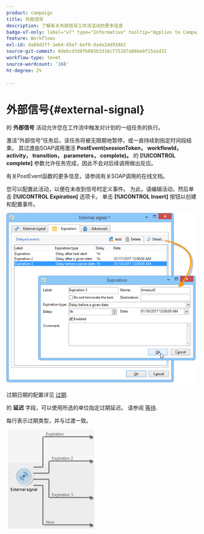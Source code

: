 ```yaml
---
product: campaign
title: 外部信号
description: 了解有关外部信号工作流活动的更多信息
badge-v7-only: label="v7" type="Informative" tooltip="Applies to Campaign Classic v7 only"
feature: Workflows
exl-id: da84d3ff-1e64-45ef-bef0-da4a24d93461
source-git-commit: 8debcd3d8fb883b3316cf75187a86bebf15a1d31
workflow-type: tm+mt
source-wordcount: '168'
ht-degree: 2%

---
```


# 外部信号{#external-signal}



的 **外部信号** 活动允许您在工作流中触发对计划的一组任务的执行。

激活“外部信号”任务后，该任务将被无限期地暂停，或一直持续到指定时间段结束。 其过渡由SOAP调用激活 **PostEvent(sessionToken， workflowId， activity， transition， parameters， complete)。** 的 **[!UICONTROL complete]** 参数允许任务完成，因此不会对后续调用做出反应。

有关PostEvent函数的更多信息，请参阅有关SOAP调用的在线文档。

您可以配置此活动，以便在未收到信号时定义事件。 为此，请编辑活动，然后单击 **[!UICONTROL Expiration]** 选项卡。 单击 **[!UICONTROL Insert]** 按钮以创建和配置事件。

![](assets/edit_signal.png)

过期日期的配置详见 [过期](defining-approvals.md).

的 **延迟** 字段，可以使用所选的单位指定过期延迟。 请参阅 [等待](wait.md).

每行表示过期类型，并与过渡一致。

![](assets/external_sign_diag.png)
